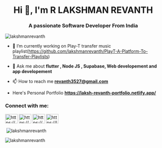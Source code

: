 <h1 align="center">Hi 👋, I'm R LAKSHMAN REVANTH</h1>
<h3 align="center">A passionate Software Developer From India</h3>

<p align="left"> <img src="https://komarev.com/ghpvc/?username=lakshmanrevanth&label=Profile%20views&color=0e75b6&style=flat" alt="lakshmanrevanth" /> </p>


- 🔭 I’m currently working on Play-T transfer music playlist(https://github.com/lakshmanrevanth/PlayT-A-Platform-To-Transfer-Playlists)

- 💬 Ask me about **flutter , Node JS , Supabase, Web developement and app developement**

- 📫 How to reach me **revanth3527@gmail.com**

- Here's Personal Portfolio **https://laksh-revanth-portfolio.netlify.app/**

<h3 align="left">Connect with me:</h3>
<p align="left">
<a href="https://linkedin.com/in/https://www.linkedin.com/in/r-lakshman-revanth-796040247/" target="blank"><img align="center" src="https://raw.githubusercontent.com/rahuldkjain/github-profile-readme-generator/master/src/images/icons/Social/linked-in-alt.svg" alt="https://www.linkedin.com/in/r-lakshman-revanth-796040247/" height="30" width="40" /></a>
<a href="https://dribbble.com/https://dribbble.com/lakshman666" target="blank"><img align="center" src="https://raw.githubusercontent.com/rahuldkjain/github-profile-readme-generator/master/src/images/icons/Social/dribbble.svg" alt="https://dribbble.com/lakshman666" height="30" width="40" /></a>
<a href="https://www.hackerrank.com/https://www.hackerrank.com/profile/revanth3527" target="blank"><img align="center" src="https://raw.githubusercontent.com/rahuldkjain/github-profile-readme-generator/master/src/images/icons/Social/hackerrank.svg" alt="https://www.hackerrank.com/profile/revanth3527" height="30" width="40" /></a>
<a href="https://www.leetcode.com/https://leetcode.com/u/revanth3527/" target="blank"><img align="center" src="https://raw.githubusercontent.com/rahuldkjain/github-profile-readme-generator/master/src/images/icons/Social/leet-code.svg" alt="https://leetcode.com/u/revanth3527/" height="30" width="40" /></a>
</p>



<p>&nbsp;<img align="center" src="https://github-readme-stats.vercel.app/api?username=lakshmanrevanth&show_icons=true&locale=en" alt="lakshmanrevanth" /></p>

<p><img align="center" src="https://github-readme-streak-stats.herokuapp.com/?user=lakshmanrevanth&" alt="lakshmanrevanth" /></p>

